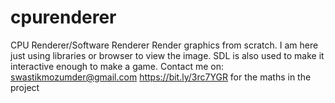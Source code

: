 # cpurenderer
CPU Renderer/Software Renderer
Render graphics from scratch. I am here just using libraries or browser to view the image. SDL is also used to make it interactive enough to make a game.
Contact me on: swastikmozumder@gmail.com
https://bit.ly/3rc7YGR for the maths in the project
